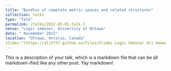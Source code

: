 ```yaml
---
title: "Bundles of complete metric spaces and related structures"
collection: talks
type: "Talk"
permalink: /talks/2012-03-01-talk-1
venue: "Logic seminar, University of Ottawa"
date: " Novemeber 2021"
location: "Ottawa, Ontario, Canada"
slides:"(https://ali5757.github.io/files/Slides Logic Seminar Ali Hamad.pdf)"
---
```


This is a description of your talk, which is a markdown file that can be all markdown-ified like any other post. Yay markdown!

